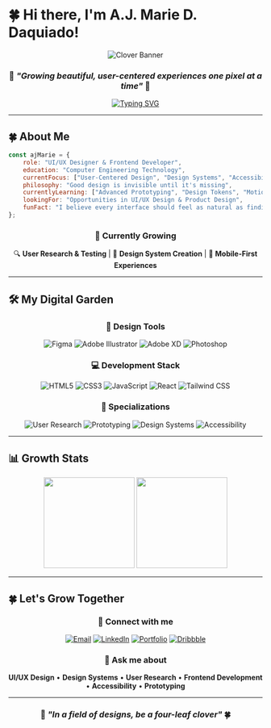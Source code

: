 # 🍀 Hi there, I'm A.J. Marie D. Daquiado! 

<div align="center">

![Clover Banner](https://capsule-render.vercel.app/api?type=waving&color=2d7a3d&height=200&section=header&text=UI/UX%20Designer&fontSize=40&fontColor=ffffff&animation=fadeIn&desc=Crafting%20thoughtful%20digital%20experiences&descSize=16&descAlign=50&descAlignY=75)

### 🌱 *"Growing beautiful, user-centered experiences one pixel at a time"* 🌱

[![Typing SVG](https://readme-typing-svg.herokuapp.com?font=Georgia&size=24&pause=1000&color=2D7A3D&center=true&vCenter=true&width=600&lines=UI%2FUX+Designer+%F0%9F%8E%A8;Frontend+Developer+%F0%9F%92%BB;Design+Systems+Architect+%F0%9F%8C%BF;User+Experience+Enthusiast+%F0%9F%8D%80)](https://git.io/typing-svg)

</div>

---

## 🍀 About Me

```javascript
const ajMarie = {
    role: "UI/UX Designer & Frontend Developer",
    education: "Computer Engineering Technology",
    currentFocus: ["User-Centered Design", "Design Systems", "Accessibility"],
    philosophy: "Good design is invisible until it's missing",
    currentlyLearning: ["Advanced Prototyping", "Design Tokens", "Motion Design"],
    lookingFor: "Opportunities in UI/UX Design & Product Design",
    funFact: "I believe every interface should feel as natural as finding a four-leaf clover 🍀"
};
```

<div align="center">

### 🌿 Currently Growing

🔍 **User Research & Testing** | 🎨 **Design System Creation** | 📱 **Mobile-First Experiences**

</div>

---

## 🛠️ My Digital Garden

<div align="center">

### 🎨 Design Tools
![Figma](https://img.shields.io/badge/Figma-2C5F2D?style=for-the-badge&logo=figma&logoColor=white&labelColor=4a9954)
![Adobe Illustrator](https://img.shields.io/badge/Illustrator-2C5F2D?style=for-the-badge&logo=adobe-illustrator&logoColor=white&labelColor=4a9954)
![Adobe XD](https://img.shields.io/badge/Adobe%20XD-2C5F2D?style=for-the-badge&logo=adobe-xd&logoColor=white&labelColor=4a9954)
![Photoshop](https://img.shields.io/badge/Photoshop-2C5F2D?style=for-the-badge&logo=adobe-photoshop&logoColor=white&labelColor=4a9954)

### 💻 Development Stack
![HTML5](https://img.shields.io/badge/HTML5-2C5F2D?style=for-the-badge&logo=html5&logoColor=white&labelColor=6bb26e)
![CSS3](https://img.shields.io/badge/CSS3-2C5F2D?style=for-the-badge&logo=css3&logoColor=white&labelColor=6bb26e)
![JavaScript](https://img.shields.io/badge/JavaScript-2C5F2D?style=for-the-badge&logo=javascript&logoColor=white&labelColor=6bb26e)
![React](https://img.shields.io/badge/React-2C5F2D?style=for-the-badge&logo=react&logoColor=white&labelColor=6bb26e)
![Tailwind CSS](https://img.shields.io/badge/Tailwind_CSS-2C5F2D?style=for-the-badge&logo=tailwind-css&logoColor=white&labelColor=6bb26e)

### 🌱 Specializations
![User Research](https://img.shields.io/badge/User%20Research-2C5F2D?style=for-the-badge&logoColor=white&labelColor=8cc48f)
![Prototyping](https://img.shields.io/badge/Prototyping-2C5F2D?style=for-the-badge&logoColor=white&labelColor=8cc48f)
![Design Systems](https://img.shields.io/badge/Design%20Systems-2C5F2D?style=for-the-badge&logoColor=white&labelColor=8cc48f)
![Accessibility](https://img.shields.io/badge/Accessibility-2C5F2D?style=for-the-badge&logoColor=white&labelColor=8cc48f)

</div>

---

## 📊 Growth Stats

<div align="center">

<img height="180em" src="https://github-readme-stats.vercel.app/api?username=yourusername&show_icons=true&theme=tokyonight&bg_color=f4f9f4&title_color=2d7a3d&icon_color=4a9954&text_color=1a1a1a&border_color=6bb26e&border_radius=15"/>
<img height="180em" src="https://github-readme-stats.vercel.app/api/top-langs/?username=yourusername&layout=compact&theme=tokyonight&bg_color=f4f9f4&title_color=2d7a3d&text_color=1a1a1a&border_color=6bb26e&border_radius=15"/>

</div>

---

## 🍀 Let's Grow Together

<div align="center">

### 🤝 Connect with me

[![Email](https://img.shields.io/badge/Email-2C5F2D?style=for-the-badge&logo=gmail&logoColor=white&labelColor=4a9954)](mailto:ajmariedaquiado23@gmail.com)
[![LinkedIn](https://img.shields.io/badge/LinkedIn-2C5F2D?style=for-the-badge&logo=linkedin&logoColor=white&labelColor=4a9954)](https://www.linkedin.com/in/yourprofile)
[![Portfolio](https://img.shields.io/badge/Portfolio-2C5F2D?style=for-the-badge&logo=firefox&logoColor=white&labelColor=4a9954)](https://yourportfolio.com)
[![Dribbble](https://img.shields.io/badge/Dribbble-2C5F2D?style=for-the-badge&logo=dribbble&logoColor=white&labelColor=4a9954)](https://dribbble.com/yourprofile)

### 💬 Ask me about
**UI/UX Design** • **Design Systems** • **User Research** • **Frontend Development** • **Accessibility** • **Prototyping**

</div>

---

<div align="center">

### 🌱 *"In a field of designs, be a four-leaf clover"* 🍀

